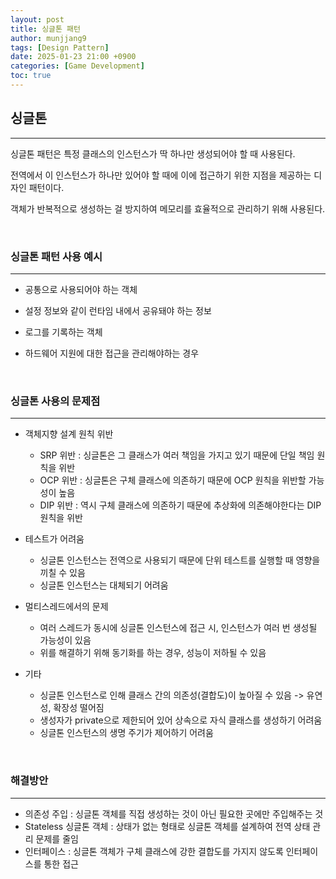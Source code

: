 ```yaml
---
layout: post
title: 싱글톤 패턴
author: munjjang9
tags: [Design Pattern]
date: 2025-01-23 21:00 +0900
categories: [Game Development]
toc: true
---
```


## 싱글톤
---
싱글톤 패턴은 특정 클래스의 인스턴스가 딱 하나만 생성되어야 할 때 사용된다. 

전역에서 이 인스턴스가 하나만 있어야 할 때에 이에 접근하기 위한 지점을 제공하는 디자인 패턴이다.

객체가 반복적으로 생성하는 걸 방지하여 메모리를 효율적으로 관리하기 위해 사용된다.

<br>

### 싱글톤 패턴 사용 예시
---
- 공통으로 사용되어야 하는 객체

- 설정 정보와 같이 런타임 내에서 공유돼야 하는 정보

- 로그를 기록하는 객체

- 하드웨어 지원에 대한 접근을 관리해야하는 경우

<br>

### 싱글톤 사용의 문제점
---
- 객체지향 설계 원칙 위반
    - SRP 위반 : 싱글톤은 그 클래스가 여러 책임을 가지고 있기 때문에 단일 책임 원칙을 위반
    - OCP 위반 : 싱글톤은 구체 클래스에 의존하기 때문에 OCP 원칙을 위반할 가능성이 높음
    - DIP 위반 : 역시 구체 클래스에 의존하기 때문에 추상화에 의존해야한다는 DIP 원칙을 위반

- 테스트가 어려움
    - 싱글톤 인스턴스는 전역으로 사용되기 때문에 단위 테스트를 실행할 때 영향을 끼칠 수 있음
    - 싱글톤 인스턴스는 대체되기 어려움

- 멀티스레드에서의 문제
    - 여러 스레드가 동시에 싱글톤 인스턴스에 접근 시, 인스턴스가 여러 번 생성될 가능성이 있음
    - 위를 해결하기 위해 동기화를 하는 경우, 성능이 저하될 수 있음

- 기타
    - 싱글톤 인스턴스로 인해 클래스 간의 의존성(결합도)이 높아질 수 있음 -> 유연성, 확장성 떨어짐
    - 생성자가 private으로 제한되어 있어 상속으로 자식 클래스를 생성하기 어려움
    - 싱글톤 인스턴스의 생명 주기가 제어하기 어려움

<br>

### 해결방안
---
- 의존성 주입 : 싱글톤 객체를 직접 생성하는 것이 아닌 필요한 곳에만 주입해주는 것
- Stateless 싱글톤 객체 : 상태가 없는 형태로 싱글톤 객체를 설계하여 전역 상태 관리 문제를 줄임
- 인터페이스 : 싱글톤 객체가 구체 클래스에 강한 결합도를 가지지 않도록 인터페이스를 통한 접근